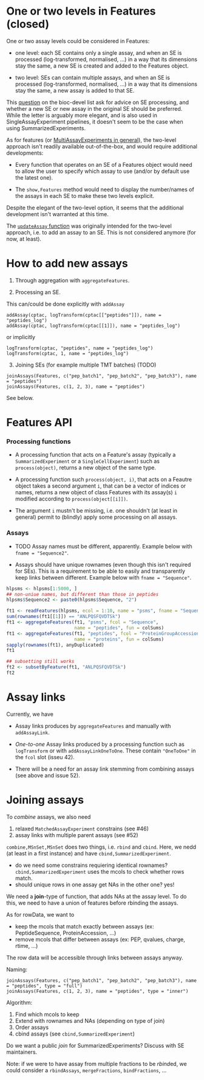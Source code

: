 # One or two levels in Features (closed)

One or two assay levels could be considered in Features:

- one level: each SE contains only a single assay, and when an SE is
  processed (log-transformed, normalised, ...) in a way that its
  dimensions stay the same, a new SE is created and added to the
  Features object.
  
- two level: SEs can contain multiple assays, and when an SE is
  processed (log-transformed, normalised, ...) in a way that its
  dimensions stay the same, a new assay is added to that SE.
  
This
[question](https://stat.ethz.ch/pipermail/bioc-devel/2020-January/016096.html)
on the bioc-devel list ask for advice on SE processing, and whether a
new SE or new assay in the original SE should be preferred. While the
letter is arguably more elegant, and is also used in
SingleAssayExperiment pipelines, it doesn't seem to be the case when
using SummarizedExperiments.

As for features (or [MultiAssayExperiments in
general](https://github.com/waldronlab/MultiAssayExperiment/issues/266)),
the two-level approach isn't readily available out-of-the-box, and
would require additional developments:

- Every function that operates on an SE of a Features object would
  need to allow the user to specify which assay to use (and/or by
  default use the latest one).
  
- The `show,Features` method would need to display the number/names of
  the assays in each SE to make these two levels explicit.

Despite the elegant of the two-level option, it seems that the
additional development isn't warranted at this time.

The [`updateAssay`
function](https://github.com/rformassspectrometry/Features/issues/37)
was originally intended for the two-level approach, i.e. to add an
assay to an SE. This is not considered anymore (for now, at least).

# How to add new assays

1. Through aggregation with `aggregateFeatures`.

2. Processing an SE. 

This can/could be done explicitly with `addAssay`

```
addAssay(cptac, logTransform(cptac[["peptides"]]), name = "peptides_log")
addAssay(cptac, logTransform(cptac[[1]]), name = "peptides_log")
```

or implicitly 

```
logTransform(cptac, "peptides", name = "peptides_log")
logTransform(cptac, 1, name = "peptides_log")
```

3. Joining SEs (for example multiple TMT batches) (TODO) 

```
joinAssays(Features, c("pep_batch1", "pep_batch2", "pep_batch3"), name = "peptides")
joinAssays(Features, c(1, 2, 3), name = "peptides")
```

See below.

# Features API

### Processing functions

- A processing function that acts on a Feature's assay (typically a
  `SummarizedExperiment` or a `SingleCellExperiment`) such as
  `process(object)`, returns a new object of the same type.
  
- A processing function such `process(object, i)`, that acts on a
  Feautre object takes a second argument `i`, that can be a vector of
  indices or names, returns a new object of class Features with its
  assay(s) `i` modified according to `process(object[[i]])`.
  
- The argument `i` mustn't be missing, i.e. one shouldn't (at least in
  general) permit to (blindly) apply some processing on all assays.
  
### Assays 

- TODO Assay names must be different, apparently. Example below with
  `fname = "Sequence2"`.

- Assays should have unique rownames (even though this isn't required
  for SEs). This is a requirement to be able to easily and
  transparently keep links between different. Example below with
  `fname = "Sequence"`.
  
```r
hlpsms <- hlpsms[1:5000, ]
## non-uniue names, but different than those in peptides
hlpsms$Sequence2 <- paste0(hlpsms$Sequence, "2") 

ft1 <- readFeatures(hlpsms, ecol = 1:10, name = "psms", fname = "Sequence2")
sum(rownames(ft1[[1]]) == "ANLPQSFQVDTSk")
ft1 <- aggregateFeatures(ft1, "psms", fcol = "Sequence",
                         name = "peptides", fun = colSums)
ft1 <- aggregateFeatures(ft1, "peptides", fcol = "ProteinGroupAccessions",
                         name = "proteins", fun = colSums)
sapply(rownames(ft1), anyDuplicated)
ft1

## subsetting still works
ft2 <- subsetByFeature(ft1, "ANLPQSFQVDTSk")
ft2
```

# Assay links

Currently, we have

- Assay links produces by `aggregateFeatures` and manually with
  `addAssayLink`.
  
- *One-to-one* Assay links produced by a processing function such as
  `logTransform` or with `addAssayLinkOneToOne`. These contain
  `"OneToOne"` in the `fcol` slot (isseu 42).

- There will be a need for an assay link stemming from combining
  assays (see above and issue 52).

# Joining assays

To *combine* assays, we also need 
1. relaxed `MatchedAssayExperiment` constrains (see #46)
2. assay links with multiple parent assays (see #52)

`combine,MSnSet,MSnSet` does two things, i.e. `rbind` and
`cbind`. Here, we nedd (at least in a first instance) and have
`cbind,SummarizedExperiment`.

- do we need some constrains requiering identical rownames?
  `cbind,SummarizedExperiment` uses the mcols to check whether rows
  match.
- should unique rows in one assay get NAs in the other one? yes!

We need a **join**-type of function, that adds NAs at the assay
level. To do this, we need to have a union of features before rbinding
the assays.

As for rowData, we want to 

- keep the mcols that match exactly between assays (ex:
  PeptideSequence, ProteinAccession, ...)
- remove mcols that differ between assays (ex: PEP, qvalues, charge,
  rtime, ...)

The row data will be accessible through links between assays anyway.

Naming:

```
joinAssays(Features, c("pep_batch1", "pep_batch2", "pep_batch3"), name = "peptides", type = "full")
joinAssays(Features, c(1, 2, 3), name = "peptides", type = "inner")
```

Algorithm:
1. Find which mcols to keep
2. Extend with rownames and NAs (depending on type of join)
3. Order assays
4. cbind assays (see `cbind,SummarizedExperiment`)

Do we want a public *join* for SummarizedExperiments? Discuss with SE
maintainers.

Note: if we were to have assay from multiple fractions to be
*rbind*ed, we could consider a `rbindAssays`, `mergeFractions`,
`bindFractions`, ...
